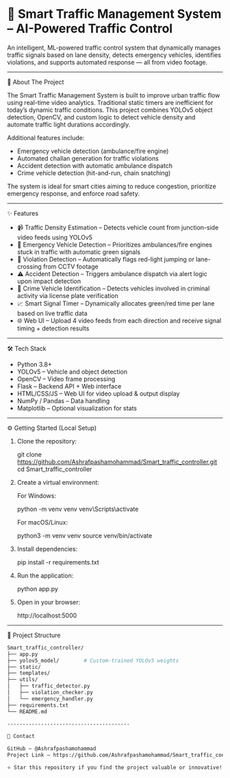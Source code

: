 # 🚦 Smart Traffic Management System – AI-Powered Traffic Control

An intelligent, ML-powered traffic control system that dynamically manages traffic signals based on lane density, detects emergency vehicles, identifies violations, and supports automated response — all from video footage.


----------------------------------------

🚀 About The Project

The Smart Traffic Management System is built to improve urban traffic flow using real-time video analytics. Traditional static timers are inefficient for today’s dynamic traffic conditions. This project combines YOLOv5 object detection, OpenCV, and custom logic to detect vehicle density and automate traffic light durations accordingly.

Additional features include:
- Emergency vehicle detection (ambulance/fire engine)
- Automated challan generation for traffic violations
- Accident detection with automatic ambulance dispatch
- Crime vehicle detection (hit-and-run, chain snatching)

The system is ideal for smart cities aiming to reduce congestion, prioritize emergency response, and enforce road safety.

----------------------------------------

✨ Features

- 📹 Traffic Density Estimation – Detects vehicle count from junction-side video feeds using YOLOv5  
- 🚨 Emergency Vehicle Detection – Prioritizes ambulances/fire engines stuck in traffic with automatic green signals  
- 📛 Violation Detection – Automatically flags red-light jumping or lane-crossing from CCTV footage  
- ⚠️ Accident Detection – Triggers ambulance dispatch via alert logic upon impact detection  
- 🚓 Crime Vehicle Identification – Detects vehicles involved in criminal activity via license plate verification  
- 📈 Smart Signal Timer – Dynamically allocates green/red time per lane based on live traffic data  
- 🌐 Web UI – Upload 4 video feeds from each direction and receive signal timing + detection results  

----------------------------------------

🛠️ Tech Stack

- Python 3.8+
- YOLOv5 – Vehicle and object detection
- OpenCV – Video frame processing
- Flask – Backend API + Web interface
- HTML/CSS/JS – Web UI for video upload & output display
- NumPy / Pandas – Data handling
- Matplotlib – Optional visualization for stats

----------------------------------------

⚙️ Getting Started (Local Setup)

1. Clone the repository:

   git clone https://github.com/Ashrafpashamohammad/Smart_traffic_controller.git
   cd Smart_traffic_controller

2. Create a virtual environment:

   For Windows:

   python -m venv venv
   venv\Scripts\activate

   For macOS/Linux:

   python3 -m venv venv
   source venv/bin/activate

3. Install dependencies:

   pip install -r requirements.txt

4. Run the application:

   python app.py

5. Open in your browser:

   http://localhost:5000

----------------------------------------

📂 Project Structure

```bash
Smart_traffic_controller/
├── app.py
├── yolov5_model/        # Custom-trained YOLOv5 weights
├── static/
├── templates/
├── utils/
│   ├── traffic_detector.py
│   ├── violation_checker.py
│   └── emergency_handler.py
├── requirements.txt
└── README.md

----------------------------------------

🤝 Contact

GitHub – @Ashrafpashamohammad  
Project Link – https://github.com/Ashrafpashamohammad/Smart_traffic_controller

⭐ Star this repository if you find the project valuable or innovative!

